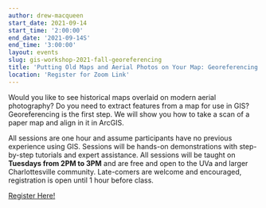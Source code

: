 ```yaml
---
author: drew-macqueen
start_date: 2021-09-14
start_time: '2:00:00'
end_date: '2021-09-14S'
end_time: '3:00:00'
layout: events
slug: gis-workshop-2021-fall-georeferencing
title: 'Putting Old Maps and Aerial Photos on Your Map: Georeferencing in ArcGIS Pro'
location: 'Register for Zoom Link'
---
```


Would you like to see historical maps overlaid on modern aerial photography?  Do you need to extract features from a map for use in GIS?  Georeferencing is the first step.  We will show you how to take a scan of a paper map and align in it in ArcGIS.

All sessions are one hour and assume participants have no previous experience using GIS.  Sessions will be hands-on demonstrations with step-by-step tutorials and expert assistance.  All sessions will be taught on **Tuesdays from 2PM to 3PM** and are free and open to the UVa and larger Charlottesville community. Late-comers are welcome and encouraged, registration is open until 1 hour before class.

[Register Here!](https://cal.lib.virginia.edu/calendar/events/Fall2021GISWorkshop2)
